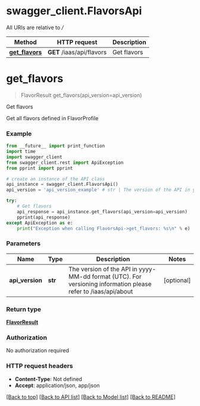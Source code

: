 # swagger_client.FlavorsApi

All URIs are relative to */*

Method | HTTP request | Description
------------- | ------------- | -------------
[**get_flavors**](FlavorsApi.md#get_flavors) | **GET** /iaas/api/flavors | Get flavors

# **get_flavors**
> FlavorResult get_flavors(api_version=api_version)

Get flavors

Get all flavors defined in FlavorProfile

### Example
```python
from __future__ import print_function
import time
import swagger_client
from swagger_client.rest import ApiException
from pprint import pprint

# create an instance of the API class
api_instance = swagger_client.FlavorsApi()
api_version = 'api_version_example' # str | The version of the API in yyyy-MM-dd format (UTC). For versioning information please refer to /iaas/api/about (optional)

try:
    # Get flavors
    api_response = api_instance.get_flavors(api_version=api_version)
    pprint(api_response)
except ApiException as e:
    print("Exception when calling FlavorsApi->get_flavors: %s\n" % e)
```

### Parameters

Name | Type | Description  | Notes
------------- | ------------- | ------------- | -------------
 **api_version** | **str**| The version of the API in yyyy-MM-dd format (UTC). For versioning information please refer to /iaas/api/about | [optional] 

### Return type

[**FlavorResult**](FlavorResult.md)

### Authorization

No authorization required

### HTTP request headers

 - **Content-Type**: Not defined
 - **Accept**: application/json, app/json

[[Back to top]](#) [[Back to API list]](../README.md#documentation-for-api-endpoints) [[Back to Model list]](../README.md#documentation-for-models) [[Back to README]](../README.md)


